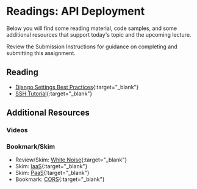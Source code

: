 # Readings: API Deployment

Below you will find some reading material, code samples, and some additional resources that support today's topic and the upcoming lecture.

Review the Submission Instructions for guidance on completing and submitting this assignment.

## Reading

- [Django Settings Best Practices](https://djangostars.com/blog/configuring-django-settings-best-practices/){:target="_blank"}
- [SSH Tutorial](https://www.hostinger.com/tutorials/ssh-tutorial-how-does-ssh-work){:target="_blank"}


## Additional Resources

### Videos

### Bookmark/Skim

- Review/Skim: [White Noise](http://whitenoise.evans.io/en/stable/){:target="_blank"}
- Skim: [IaaS](https://en.wikipedia.org/wiki/Infrastructure_as_a_service){:target="_blank"}
- Skim: [PaaS](https://en.wikipedia.org/wiki/Platform_as_a_service){:target="_blank"}
- Bookmark: [CORS](https://en.m.wikipedia.org/wiki/Cross-origin_resource_sharing){:target="_blank"}
